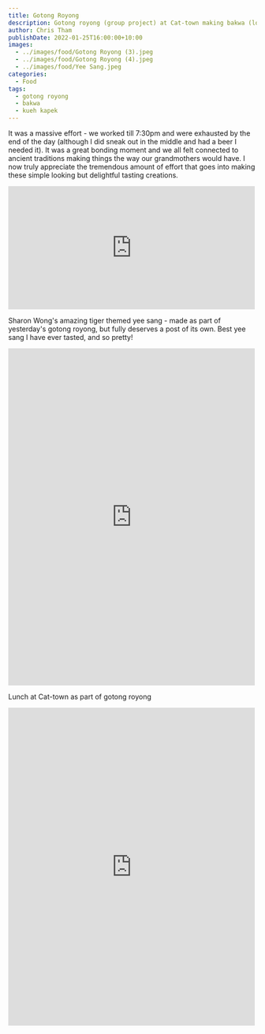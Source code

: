 ```yaml
---
title: Gotong Royong
description: Gotong royong (group project) at Cat-town making bakwa (loong yoke) and kueh kapek (love letters)
author: Chris Tham
publishDate: 2022-01-25T16:00:00+10:00
images:
  - ../images/food/Gotong Royong (3).jpeg
  - ../images/food/Gotong Royong (4).jpeg
  - ../images/food/Yee Sang.jpeg
categories:
  - Food
tags:
  - gotong royong
  - bakwa
  - kueh kapek
---
```

It was a massive effort - we worked till 7:30pm and were exhausted by the end of the day (although I did sneak out in the middle and had a beer I needed it). It was a great bonding moment and we all felt connected to ancient traditions making things the way our grandmothers would have. I now truly appreciate the tremendous amount of effort that goes into making these simple looking but delightful tasting creations.

<iframe src="https://www.facebook.com/plugins/post.php?href=https%3A%2F%2Fwww.facebook.com%2Fchris1.tham%2Fposts%2Fpfbid0F1ZQjtC5xu9yAoCVknUBSWSsnv6dcTDJBXSnTZFdSiz8b2R9U9kvBZU3W6zZF3j9l&show_text=true&width=500" width="500" height="250" style="border:none;overflow:hidden" scrolling="no" frameborder="0" allowfullscreen="true" allow="autoplay; clipboard-write; encrypted-media; picture-in-picture; web-share"></iframe>

Sharon Wong's amazing tiger themed yee sang - made as part of yesterday's gotong royong, but fully deserves a post of its own. Best yee sang I have ever tasted, and so pretty!

<iframe src="https://www.facebook.com/plugins/post.php?href=https%3A%2F%2Fwww.facebook.com%2Fchris1.tham%2Fposts%2Fpfbid025hd7FSF4qGVAvBv6cxwLQQawWa1BaW7yTxU5b4bTAAqECAjFNGVB6umM99h8XVY5l&show_text=true&width=500" width="500" height="684" style="border:none;overflow:hidden" scrolling="no" frameborder="0" allowfullscreen="true" allow="autoplay; clipboard-write; encrypted-media; picture-in-picture; web-share"></iframe>

Lunch at Cat-town as part of gotong royong

<iframe src="https://www.facebook.com/plugins/post.php?href=https%3A%2F%2Fwww.facebook.com%2Fchris1.tham%2Fposts%2Fpfbid02wG9E3rd2SxFLxRriNJkW5mEcenEqtdCqRDNcwzytkNVScS7cG6cfra2qrA476Jh7l&show_text=true&width=500" width="500" height="645" style="border:none;overflow:hidden" scrolling="no" frameborder="0" allowfullscreen="true" allow="autoplay; clipboard-write; encrypted-media; picture-in-picture; web-share"></iframe>

